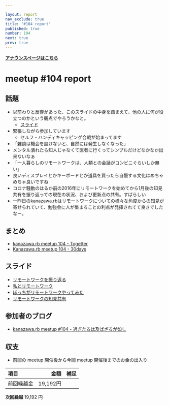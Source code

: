 ```yaml
---

layout: report
nav_exclude: true
title: "#104 report"
published: true
number: 104
next: true
prev: true
---
```


<div style="text-align: left;"><a href="/104/"><strong>アナウンスページはこちら</strong></a></div>

# meetup #104 report

## 話題

* 以前わりと反響があった、このスライドの中身を踏まえて、他の人に何が役立つのかという観点でやろうかなと。
  + [スライド](https://speakerdeck.com/sat/beteranji-shu-zhe-gaxin-siihuan-jing-deda-shi-bai-sitahua)
* 緊張しながら参加しています
  + セルフ・ハンディキャッピング合戦が始まってます
* 「雑談は機会を設けないと、自然には発生しなくなった」
* メンタル潰れたら知人じゃなくて医者に行くってシンプルだけどなかなか出来ないなぁ
* 「一人暮らしのリモートワークは、人類との会話がコンビニぐらいしか無い」
* 良いディスプレイとかキーボードとか道具を買ったら自慢する文化はめちゃめちゃ良いですね 
* コロナ騒動のはるか前の2016年にリモートワークを始めてから1月後の知見共有を振り返っての現在の状況、および更新点の共有。すばらしい
* 一昨日のkanazawa.rbはリモートワークについての様々な角度からの知見が寄せられていて、勉強会に人が集まることの利点が発揮されてて良きでしたなー。

## まとめ

* [kanazawa.rb meetup 104 - Togetter](https://togetter.com/li/1701854)
* [Kanazawa.rb meetup 104 - 30days](https://30d.jp/kzrb/94)


## スライド

* [リモートワークを振り返る](https://speakerdeck.com/takayukiatkwsk/look-back-on-remote-working)
* [私とリモートワーク](https://speakerdeck.com/cottondesu/remote-work-with-me)
* [ぼっちがリモートワークやってみた](https://speakerdeck.com/ryuseinomi/hotutikarimotowakuyatutemita)
* [リモートワークの知見共有](https://speakerdeck.com/sat/rimotowakufalsezhi-jian-gong-you)

## 参加者のブログ

* [kanazawa\.rb meetup \#104 \- 過ぎたるは及ばざるが如し](https://cotton-desu.hatenablog.com/entry/2021/04/27/130000)

## 収支

* 前回の meetup 開催後から今回 meetup 開催後までのお金の出入り

|項目                           |金額         |補足                                               |
|:------------------------------|------------:|:--------------------------------------------------|
| 前回繰越金                    |    19,192円 |                                                   |

**次回繰越**  19,192 円
